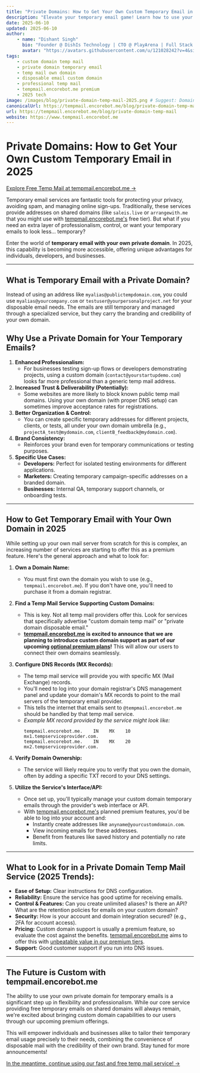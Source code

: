 ```yaml
---
title: "Private Domains: How to Get Your Own Custom Temporary Email in 2025"
description: "Elevate your temporary email game! Learn how to use your own private domain for disposable emails in 2025 for enhanced professionalism and control, and explore upcoming premium options with tempmail.encorebot.me."
date: 2025-06-10
updated: 2025-06-10
author:
    - name: "Dishant Singh"
      bio: "Founder @ DishIs Technology | CTO @ PlayArena | Full Stack & Python Developer | ML/ DL Developer | Problem Solver | Math & Science Teacher"
      avatar: "https://avatars.githubusercontent.com/u/121028242?v=4&size=64"
tags:
    - custom domain temp mail
    - private domain temporary email
    - temp mail own domain
    - disposable email custom domain
    - professional temp mail
    - tempmail.encorebot.me premium
    - 2025 tech
image: /images/blog/private-domain-temp-mail-2025.png # Suggest: Domain icon, shield, premium badge
canonicalUrl: https://tempmail.encorebot.me/blog/private-domain-temp-mail
url: https://tempmail.encorebot.me/blog/private-domain-temp-mail
website: https://www.tempmail.encorebot.me
---
```


# Private Domains: How to Get Your Own Custom Temporary Email in 2025

[Explore Free Temp Mail at tempmail.encorebot.me →](https://www.tempmail.encorebot.me) <!-- Link to current free service -->

Temporary email services are fantastic tools for protecting your privacy, avoiding spam, and managing online sign-ups. Traditionally, these services provide addresses on shared domains (like `saleis.live` or `arrangewith.me` that you might use with [tempmail.encorebot.me's](https://www.tempmail.encorebot.me) free tier). But what if you need an extra layer of professionalism, control, or want your temporary emails to look less... temporary?

Enter the world of **temporary email with your own private domain**. In 2025, this capability is becoming more accessible, offering unique advantages for individuals, developers, and businesses.

---

## What is Temporary Email with a Private Domain?

Instead of using an address like `myalias@publictempdomain.com`, you could use `myalias@yourcompany.com` or `testuser@yourpersonalproject.net` for your disposable email needs. The emails are still temporary and managed through a specialized service, but they carry the branding and credibility of your own domain.

## Why Use a Private Domain for Your Temporary Emails?

1.  **Enhanced Professionalism:**
    *   For businesses testing sign-up flows or developers demonstrating projects, using a custom domain (`contact@yourstartupdemo.com`) looks far more professional than a generic temp mail address.
2.  **Increased Trust & Deliverability (Potentially):**
    *   Some websites are more likely to block known public temp mail domains. Using your own domain (with proper DNS setup) can sometimes improve acceptance rates for registrations.
3.  **Better Organization & Control:**
    *   You can create specific temporary addresses for different projects, clients, or tests, all under your own domain umbrella (e.g., `projectA_test@mydomain.com`, `clientB_feedback@mydomain.com`).
4.  **Brand Consistency:**
    *   Reinforces your brand even for temporary communications or testing purposes.
5.  **Specific Use Cases:**
    *   **Developers:** Perfect for isolated testing environments for different applications.
    *   **Marketers:** Creating temporary campaign-specific addresses on a branded domain.
    *   **Businesses:** Internal QA, temporary support channels, or onboarding tests.

---

## How to Get Temporary Email with Your Own Domain in 2025

While setting up your own mail server from scratch for this is complex, an increasing number of services are starting to offer this as a premium feature. Here's the general approach and what to look for:

1.  **Own a Domain Name:**
    *   You must first own the domain you wish to use (e.g., `tempmail.encorebot.me`). If you don't have one, you'll need to purchase it from a domain registrar.

2.  **Find a Temp Mail Service Supporting Custom Domains:**
    *   This is key. Not all temp mail providers offer this. Look for services that specifically advertise "custom domain temp mail" or "private domain disposable email."
    *   **[tempmail.encorebot.me](https://www.tempmail.encorebot.me) is excited to announce that we are planning to introduce custom domain support as part of our upcoming [optional premium plans](/blog/introducing-ditmail)!** This will allow our users to connect their own domains seamlessly.

3.  **Configure DNS Records (MX Records):**
    *   The temp mail service will provide you with specific MX (Mail Exchange) records.
    *   You'll need to log into your domain registrar's DNS management panel and update your domain's MX records to point to the mail servers of the temporary email provider.
    *   This tells the internet that emails sent to `@tempmail.encorebot.me` should be handled by that temp mail service.
    *   *Example MX record provided by the service might look like:*
        ```
        tempmail.encorebot.me.    IN    MX    10   mx1.tempserviceprovider.com.
        tempmail.encorebot.me.    IN    MX    20   mx2.tempserviceprovider.com.
        ```

4.  **Verify Domain Ownership:**
    *   The service will likely require you to verify that you own the domain, often by adding a specific TXT record to your DNS settings.

5.  **Utilize the Service's Interface/API:**
    *   Once set up, you'll typically manage your custom domain temporary emails through the provider's web interface or API.
    *   With [tempmail.encorebot.me's](https://www.tempmail.encorebot.me) planned premium features, you'd be able to log into your account and:
        *   Instantly create addresses like `anyname@yourcustomdomain.com`.
        *   View incoming emails for these addresses.
        *   Benefit from features like saved history and potentially no rate limits.

---

## What to Look for in a Private Domain Temp Mail Service (2025 Trends):

*   **Ease of Setup:** Clear instructions for DNS configuration.
*   **Reliability:** Ensure the service has good uptime for receiving emails.
*   **Control & Features:** Can you create unlimited aliases? Is there an API? What are the retention policies for emails on your custom domain?
*   **Security:** How is your account and domain integration secured? (e.g., 2FA for account access).
*   **Pricing:** Custom domain support is usually a premium feature, so evaluate the cost against the benefits. [tempmail.encorebot.me](https://www.tempmail.encorebot.me) aims to offer this with [unbeatable value in our premium tiers](/blog/introducing-ditmail).
*   **Support:** Good customer support if you run into DNS issues.

---

## The Future is Custom with tempmail.encorebot.me

The ability to use your own private domain for temporary emails is a significant step up in flexibility and professionalism. While our core service providing free temporary emails on shared domains will always remain, we're excited about bringing custom domain capabilities to our users through our upcoming premium offerings.

This will empower individuals and businesses alike to tailor their temporary email usage precisely to their needs, combining the convenience of disposable mail with the credibility of their own brand. Stay tuned for more announcements!

[In the meantime, continue using our fast and free temp mail service! →](https://www.tempmail.encorebot.me)